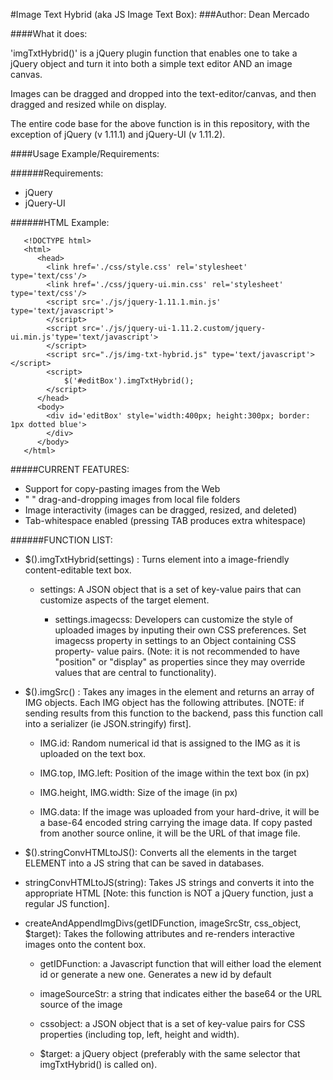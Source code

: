 #Image Text Hybrid (aka JS Image Text Box):
###Author: Dean Mercado

####What it does:

  'imgTxtHybrid()' is a jQuery plugin function that enables one to take a jQuery object and turn it into both a simple text editor AND an image canvas.

  Images can be dragged and dropped into the text-editor/canvas, and then dragged and resized while on display.

  The entire code base for the above function is in this repository, with the exception of jQuery (v 1.11.1) and jQuery-UI (v 1.11.2). 

####Usage Example/Requirements:

######Requirements:
* jQuery 
* jQuery-UI

######HTML Example:
```
   <!DOCTYPE html> 
   <html>
      <head>
        <link href='./css/style.css' rel='stylesheet' type='text/css'/>
        <link href='./css/jquery-ui.min.css' rel='stylesheet' type='text/css'/>
        <script src='./js/jquery-1.11.1.min.js' type='text/javascript'>
        </script>
        <script src='./js/jquery-ui-1.11.2.custom/jquery-ui.min.js'type='text/javascript'>
        </script>
        <script src="./js/img-txt-hybrid.js" type='text/javascript'></script>
        <script>
            $('#editBox').imgTxtHybrid();
        </script>
      </head>
      <body>
        <div id='editBox' style='width:400px; height:300px; border: 1px dotted blue'>
        </div>
      </body>
   </html> 
```

#####CURRENT FEATURES:
* Support for copy-pasting images from the Web
* "         " drag-and-dropping images from local file folders
* Image interactivity (images can be dragged, resized, and deleted)
* Tab-whitespace enabled (pressing TAB produces extra whitespace)

######FUNCTION LIST:
* $(<ELEMENT>).imgTxtHybrid(settings) : 
  Turns element into a image-friendly content-editable text box. 

  * settings:
  A JSON object that is a set of key-value pairs that can customize aspects of the target element.

    * settings.imagecss:
    Developers can customize the style of uploaded images by inputing their own CSS preferences. Set imagecss property in settings to an Object containing CSS property-
    value pairs. 
    (Note: it is not recommended to have "position" or "display" as properties 
    since they may override values that are central to functionality).

* $(<ELEMENT>).imgSrc() :
  Takes any images in the element and returns an array of IMG objects. Each
  IMG object has the following attributes. [NOTE: if sending results from this
  function to the backend, pass this function call into a serializer (ie JSON.stringify) 
  first]. 

  * IMG.id:
    Random numerical id that is assigned to the IMG as it is uploaded on the text box.
  
  * IMG.top, IMG.left:
     Position of the image within the text box (in px)
  
  * IMG.height, IMG.width:
     Size of the image (in px)
  
  * IMG.data: 
     If the image was uploaded from your hard-drive, it will be a base-64 encoded string carrying
     the image data. If copy pasted from another source online, it will be the URL of that image file.

* $(<ELEMENT>).stringConvHTMLtoJS():
  Converts all the elements in the target ELEMENT into a JS string that can be saved in databases.

* stringConvHTMLtoJS(string):
  Takes JS strings and converts it into the appropriate HTML [Note: this function is NOT a jQuery function, just a regular JS function].

* createAndAppendImgDivs(getIDFunction, imageSrcStr, css_object, $target):
  Takes the following attributes and re-renders interactive images onto the content box.

  * getIDFunction:
    a Javascript function that will either load the element id or generate a new one.
    Generates a new id by default

  * imageSourceStr:
    a string that indicates either the base64 or the URL source of the image

  * cssobject:
    a JSON object that is a set of key-value pairs for CSS properties (including top, left,
    height and width).

  * $target:
     a jQuery object (preferably with the same selector that imgTxtHybrid() is called on). 
